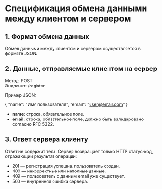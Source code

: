 # Спецификация обмена данными между клиентом и сервером

## 1. Формат обмена данных

Обмен данными между клиентом и сервером осуществляется в формате JSON.

## 2. Данные, отправляемые клиентом на сервер

Метод: POST  
Эндпоинт: /register

Пример JSON:

{
"name": "Имя пользователя",
"email": "user@email.com"
}

- **name**: строка, обязательное поле.
- **email**: строка, обязательное поле, должно быть валидировано согласно RFC 5322.

## 3. Ответ сервера клиенту

Ответ не содержит тела. Сервер возвращает только HTTP статус-код, отражающий результат операции:

- 201 — регистрация успешна, пользователь создан.
- 400 — некорректные или неполные данные.
- 409 — пользователь с данным email уже существует.
- 500 — внутренняя ошибка сервера.